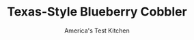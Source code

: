 ---
layout: ../../layouts/MarkdownPostLayout.astro
title: Texas-Style Blueberry Cobbler
author: America's Test Kitchen
pubDate: 2023-03-15
description: " A cobbler made with a thick, pancake-like batter? Really?"
image_url: https://res.cloudinary.com/hksqkdlah/image/upload/ar_1:1,c_fill,dpr_2.0,f_auto,fl_lossy.progressive.strip_profile,g_faces:auto,q_auto:low,w_344/9440_sfs-smotheredblueberrycobblerv2-32-315671
tags: ["Desserts or Baked Goods","Southern","Fruit","Fruit Desserts"]
calories: 2806
protein: 3
carbohydrates: 54
fats: 
fiber: 1
ingredients: ["4 tablespoons, unsalted butter cut into 4 pieces, and 8 tablespoons melted and cooled","1 1/2 cups (10 1/2 ounces), sugar","1 1/2 teaspoons, grated lemon zest","15 ounces (3 cups), blueberries","1 1/2 cups (7 1/2 ounces), all-purpose flour","2 1/2 teaspoons, baking powder","3/4 teaspoon, salt","1 1/2 cups, milk"]
serves: 10
time: "1½ hours"
instructions: ["Adjust oven rack to upper-middle position and heat oven to 350 degrees. Place 4 tablespoons cut-up butter in 13 by 9-inch baking dish and transfer to oven. Heat until butter is melted, 8 to 10 minutes.","Meanwhile, pulse ¼ cup sugar and lemon zest in food processor until combined, about 5 pulses; set aside. Using potato masher, mash blueberries and 1 tablespoon lemon sugar together in bowl until berries are coarsely mashed.","Combine flour, remaining 1¼ cups sugar, baking powder, and salt in large bowl. Whisk in milk and 8 tablespoons melted, cooled butter until smooth. Remove baking dish from oven, transfer to wire rack, and pour batter into prepared pan.","Dollop mashed blueberry mixture evenly over batter, sprinkle with remaining lemon sugar, and bake until golden brown and edges are crisp, 45 to 50 minutes, rotating pan halfway through baking. Let cobbler cool on wire rack for 30 minutes. Serve warm."]
nutrition: ["106 mg Potassium","174 mg Phosphorus","133 mg Calcium","1 mg Iron","11 mg Magnesium","282 mg Sodium","6 g Fat","1 mg Niacin (B3)","1 g Monounsaturated","4 mg Vitamin C","15 mg Cholesterol","3 g Saturated","1 g Fiber","32 µg Folic acid","10 µg Folate (food)","35 g Sugars","8 µg Vitamin K","71 g Water","54 g Carbs","66 µg Folate equivalent (total)","3 g Protein","56 µg Vitamin A","280 kcal Energy","29 g Sugars, added","2806 calories"]
notes: "Keep a close eye on the butter as it melts in the oven so that it doesn’t scorch. Place the hot baking dish with butter on a wire rack after removing it from the oven. Avoid untreated aluminum pans here. If using frozen blueberries, thaw them first."
---